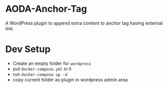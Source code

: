 # AODA-Anchor-Tag
A WordPress plugin to append extra content to anchor tag having external link.

# Dev Setup
- Create an empty folder for `wordpress`
- put `docker-compose.yml` in it
- run `docker-compose up -d`
- copy current folder as plugin in wordpress admin area